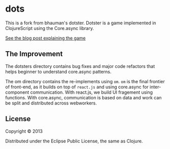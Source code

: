 # dots

This is a fork from bhauman's dotster. Dotster is a game implemented in ClojureScript using the Core.async library.

[See the blog post explaining the game](http://rigsomelight.com/2013/08/12/clojurescript-core-async-dots-game.html)


## The Improvement

The dotsters directory contains bug fixes and major code refactors that helps beginner to understand core.async patterns.

The om directory contains the re-implements using `om`. `om` is the final frontier of front-end, as it builds on top of `react.js` and using core.async for inter-component communication. With react.js, we build UI fragement using functions. With core.async, communication is based on data and work can be split and distributed across webworkers.


## License

Copyright © 2013

Distributed under the Eclipse Public License, the same as Clojure.
